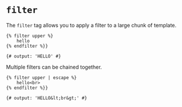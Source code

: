 # `filter`

The `filter` tag allows you to apply a filter to a large chunk of template.
```twig
{% filter upper %}
	hello
{% endfilter %}}

{# output: 'HELLO' #}
```
Multiple filters can be chained together.
```twig
{% filter upper | escape %}
	hello<br>
{% endfilter %}}

{# output: 'HELLO&lt;br&gt;' #}
```